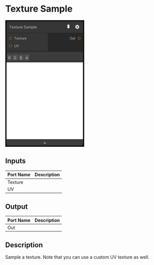 # Texture Sample
![Mixture.TextureSampleNode](../../images/Mixture.TextureSampleNode.png)
## Inputs
Port Name | Description
--- | ---
Texture | 
UV | 

## Output
Port Name | Description
--- | ---
Out | 

## Description
Sample a texture. Note that you can use a custom UV texture as well.

